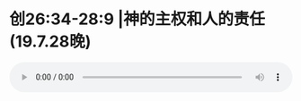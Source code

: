 # 创26:34-28:9 |神的主权和人的责任(19.7.28晚)

<audio style="width: 100%;" preload="false" controls controlslist="nodownload"><source src="http://file.simai.life/audio/mp3/old/27596.mp3" type="audio/mpeg">Your browser does not support the audio element.</audio>


